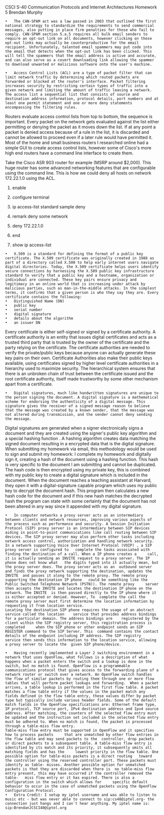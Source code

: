 CSCI S-40 Communication Protocols and Internet Architectures
Homework 5
Brendan Murphy

	•	The CAN-SPAM act was a law passed in 2003 that outlined the first national strategy to standardize the requirements to send commercial messages, also putting in place firm penalties for those who fail to comply. CAN-SPAM section 5.a.5 requires all bulk email senders to require an opt-out link on all documents, however clicking on these opt-out links may actually be counterproductive for the email recipient. Unfortunately, talented email spammers may put code into the email that detects when the opt-out link has been clicked. This will tell the spammers that the email address is active and accurate, and can also serve as a covert downloading link allowing the spammer to download unwanted or malicious software onto the user's machine.

	•	Access Control Lists (ACL) are a type of packet filter that can limit network traffic by determining which routed packets are forwarded or blocked at the router's interface. Packet filtering increases security by restricting certain types of traffic into a given network and limiting the amount of traffic leaving a network. The access list a sequential list that consists of source and destination address information, protocol details, port numbers and at least one permit statement and one or more deny statements encompassing the filtering rules. 

Routers evaluate access control lists from top to bottom, the sequence is important. Every packet on the network gets evaluated against the list either permitting or denying the packet as it moves down the list. If at any point a packet is denied access because of a rule in the list, it is discarded and cannot be allowed to proceed even if a later rule would have permitted it. Most of the home and small business routers I researched online had a simple GUI to create access control lists, however some of Cisco's more high end routers have a command line interface to create them.

Take the Cisco ASR 903 router for example (MSRP around $2,000). This huge router has some advanced networking features that are configurable using the command line. This is how we could deny all hosts on network 172.22.1.0 using the ACL.
 1.    enable 

2.    configure terminal 

3.    ip access-list standard sample deny

4.    remark deny some network

5.    deny 172.22.1.0
	 
6.    end 

7.    show ip access-list

	•	X.509 is a standard for defining the format of a public key certificate. The X.509 certificate was originally created in 1988 as part of a directory called X.500 to help early internet users navigate digital directories. Today, the X.509 certificate helps users identify secure connections by harnessing the X.509 public key infrastructure standard to verify that a public key and a hostname, organization or individual are connected. These key pairs ensure privacy and legitimacy in an online world that is increasing under attack by malicious parties, such as man-in-the-middle attacks. In the simplest terms, it confirms that a given person is who they say they are. Every certificate contains the following:
	•	Distinguished Name (DN)
	•	public key
	•	serial number
	•	digital signature
	•	details about the algorithm
	•	an issuer DN

Every certificate is either self-signed or signed by a certificate authority. A certificate authority is an entity that issues digital certificates and acts as a trusted third party that is trusted by the owner of the certificate and the party relying on the certificate. The certificate authorities are needed to verify the private/public keys because anyone can actually generate these key pairs on their own. Certificate Authorities also make their public keys available, using certificates signed by higher level certificate authorities in a hierarchy used to maximize security. The hierarchical system ensures that there is an unbroken chain of trust between the certificate issued and the root certificate authority, itself made trustworthy by some other mechanism apart from a certificate.

	•	Digital signatures, much like handwritten signatures are unique to the person signing the document. A digital signature is a mathematical scheme for endorsing the authenticity of a digital message. This signature gives the receiver of a signed message reason to believe that the message was created by a known sender, that the message was not altered during transmission, and the sender cannot deny sending the message.

Digital signatures are generated when a signer electronically signs a document and they are created using the signer's public key algorithm and a special hashing function . A hashing algorithm creates data matching the signed document resulting in a encrypted data that is the digital signature. When submitting my homework via email, this methodology would be used to sign and submit my homework: I complete my homework and digitally sign it, creating a hash of the document using a hashing function. This hash is very specific to the document I am submitting and cannot be duplicated. The hash code is then encrypted using my private key, this is combined with my public key to create a digital signature which is included in the document. When the document reaches a teaching assistant at Harvard, they open it with a digital-signature capable program which uses my public key to decrypt the document hash. This program then calculates a new hash code for the document and if this new hash matches the decrypted hash the program can state with some certainty that the document has not been altered in any way since it appended with my digital signature.

	•	In computer networks a proxy server acts as an intermediary between clients and network resources, improving various aspects of the process such as performance and security. A Session Initiation Protocol (SIP) proxy server is an intermediary between SIP devices aiding in point-to-point communications like call routing between SIP devices. The SIP proxy server may also perform other tasks including network access control, authorization and handling network security.
	In a network supporting Voice Over Internet Protocol (VOIP) , a SIP proxy server is configured to 	complete the tasks associated with finding the destination of a call. When a IP phone creates a 	call, it is actually sending an INVITE request to a proxy server. The IP phone does not know what 	the digits typed into it actually mean, but the proxy server does. The proxy server acts as an 	outbound server and finds the proxy network supporting the destination, updates the INVITE 	and passes it along to the remote proxy. The remote proxy supporting the destination IP phone 	could be something like the Public Switched Telephone Network (PSTN)). The remote proxy 	server then accepts the INVITE and locates the destination IP phone on the network. The INVITE 	is then passed directly to the IP phone where it is either accepted or denied. However, To 	complete the call the remote proxy server must first determine the location information by 	requesting it from location service.
	Locating the destination SIP phone requires the usage of an abstract service called the location 	service that provides address bindings for a particular domain. The address bindings are 	registered by the client within the SIP registry server, this registration process is completed 	when the SIP phone or other endpoint sends an SIP REGISTER command to the SIP Server. This 	command contains the contact details of the endpoint including IP address. The SIP registry 	service then sends this information to the location service, allowing a proxy server to locate the 	given SIP phone/device.	

	•	Having recently implemented a Layer 2 switching environment in a network that uses OpenFlow, what follows is a description of what happens when a packet enters the switch and a lookup is done in the switch, but no match is found. OpenFlow is a programmable communications protocol that gives access to the forwarding plane of a network router or switch over a network. An OpenFlow switch handles the flow of similar packets by routing them through one or more flow tables that will perform packet lookups and forwarding.  When a packet arrives, a table lookup is performed in the first flow table. A packet matches a flow table entry if the values in the packet match any fields defined in the flow table entry, these values differ by packet type but typically include various header fields. Some of the default match fields in the OpenFlow specifications are: Ethernet frame type, IP protocol, TCP source port, IPv4 destination address and Ipv4 source address. After matching, the counters of the selected flow entry must be updated and the instruction set included in the selected flow entry must be adhered to. When no match is found, the packet is processed through a table-miss flow entry.
	Table-miss flow entry must be supported in OpenFlow and it specifies how to process packets 	that are unmatched by other flow entries in the flow table and may send packets to the 	controller, drop packets or direct packets to a subsequent table. A table-miss flow entry is 	identified by its match and its priority, it subsequently omits all matching fields and has the 	lowest priority in the flow table. One possible option for table-miss packets is a direct routing 	toward the controller using the reserved controller port. These packets must identify as table-	misses. Another possible option for unmatched packets is that they are discarded when there is 	no table-miss flow entry present, this may have occurred if the controller removed the table-	miss flow entry or it has expired. There is also a configuration in the switch which allows for 	specific default behavior to occur in the case of unmatched packets using the OpenFlow 	Configuration Protocol.
	•	Extra Credit: I setup my iptel username and was able to listen to music etc - but was never able to connect to sip:cs40@iptel.org- the connection just hangs and I can`t hear anything. My iptel name is: sip:BrendanJCSCI40@iptel.org
